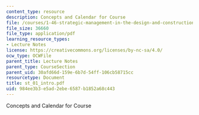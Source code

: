 ```yaml
---
content_type: resource
description: Concepts and Calendar for Course
file: /courses/1-46-strategic-management-in-the-design-and-construction-value-chain-fall-2003/984ee3b3e5ad2ebe6587b1852a68c443_st_01_intro.pdf
file_size: 36660
file_type: application/pdf
learning_resource_types:
- Lecture Notes
license: https://creativecommons.org/licenses/by-nc-sa/4.0/
ocw_type: OCWFile
parent_title: Lecture Notes
parent_type: CourseSection
parent_uid: 30afd66d-159e-6b7d-54ff-106cb58715cc
resourcetype: Document
title: st_01_intro.pdf
uid: 984ee3b3-e5ad-2ebe-6587-b1852a68c443
---
```

Concepts and Calendar for Course